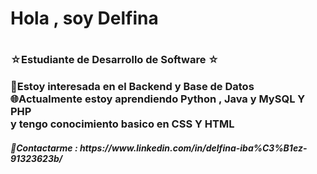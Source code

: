 <h1> Hola , soy Delfina <h1>
<h3>☆Estudiante de Desarrollo de Software ☆<h3>
<p>👾Estoy interesada en el Backend y Base de Datos <br>
🌐Actualmente estoy aprendiendo Python , Java y MySQL Y PHP <br>
 y tengo conocimiento basico en CSS Y HTML <p>
 <a href: > <i class="fa-solid fa-envelope"></i></a>
<h5>🚀Contactarme : https://www.linkedin.com/in/delfina-iba%C3%B1ez-91323623b/<h5>


